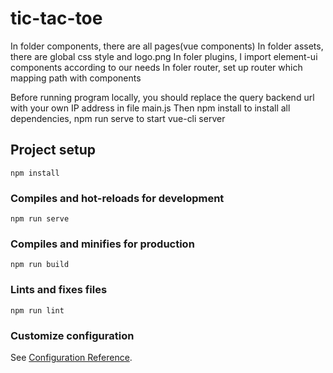 # tic-tac-toe
In folder components, there are all pages(vue components)
In folder assets, there are global css style and logo.png
In foler plugins, I import element-ui components according to our needs
In foler router, set up router which mapping path with components

Before running program locally, you should replace the query backend url with your own IP address in file main.js
Then npm install to install all dependencies, npm run serve to start vue-cli server 

## Project setup
```
npm install
```

### Compiles and hot-reloads for development
```
npm run serve
```

### Compiles and minifies for production
```
npm run build
```

### Lints and fixes files
```
npm run lint
```

### Customize configuration
See [Configuration Reference](https://cli.vuejs.org/config/).
